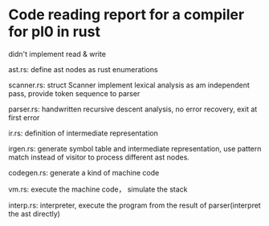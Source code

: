 # Code reading report for a compiler for pl0 in rust

didn't implement read & write

ast.rs: define ast nodes as rust enumerations

scanner.rs: struct Scanner implement lexical analysis as am independent pass, provide token sequence to parser

parser.rs: handwritten recursive descent analysis, no error recovery, exit at first error

ir.rs: definition of intermediate representation

irgen.rs: generate symbol table and intermediate representation, use pattern match instead of  visitor to process different ast nodes.

codegen.rs: generate a kind of machine code

vm.rs: execute the machine code， simulate the stack

interp.rs: interpreter, execute the program from the result of parser(interpret the ast directly)